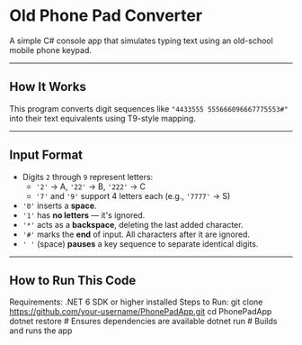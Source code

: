 # Old Phone Pad Converter

A simple C# console app that simulates typing text using an old-school mobile phone keypad.

---

## How It Works

This program converts digit sequences like `"4433555 555666096667775553#"` into their text equivalents using T9-style mapping.

---

## Input Format

- Digits `2` through `9` represent letters:
  - `'2'` → A, `'22'` → B, `'222'` → C
  - `'7'` and `'9'` support 4 letters each (e.g., `'7777'` → S)
- `'0'` inserts a **space**.
- `'1'` has **no letters** — it's ignored.
- `'*'` acts as a **backspace**, deleting the last added character.
- `'#'` marks the **end** of input. All characters after it are ignored.
- `' '` (space) **pauses** a key sequence to separate identical digits.

---
## How to Run This Code
Requirements:
.NET 6 SDK or higher installed
Steps to Run:
git clone https://github.com/your-username/PhonePadApp.git
cd PhonePadApp
dotnet restore     # Ensures dependencies are available
dotnet run         # Builds and runs the app

